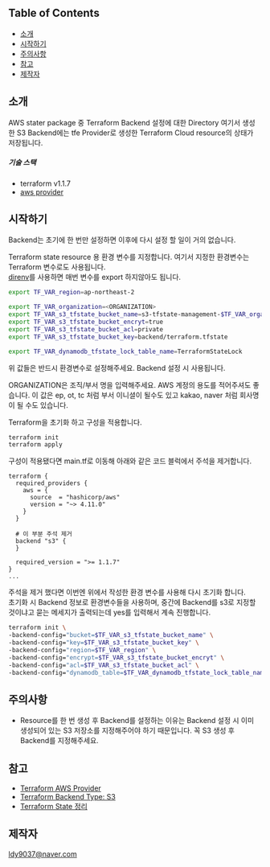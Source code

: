 ## Table of Contents

- [소개](#소개)
- [시작하기](#시작하기)
- [주의사항](#주의사항)
- [참고](#참고)
- [제작자](#제작자)

## 소개

 AWS stater package 중 Terraform Backend 설정에 대한 Directory
 여기서 생성한 S3 Backend에는 tfe Provider로 생성한 Terraform Cloud resource의 상태가 저장됩니다.
 
 ##### 기술 스택
 - terraform v1.1.7
 - [aws provider](https://registry.terraform.io/providers/hashicorp/aws/latest/docs)
 
## 시작하기
Backend는 초기에 한 번만 설정하면 이후에 다시 설정 할 일이 거의 없습니다.

Terraform state resource 용 환경 변수를 지정합니다. 여기서 지정한 환경변수는 Terraform 변수로도 사용됩니다.    
[direnv](https://harmonious-lan-9d2.notion.site/direnv-89499a72674348ad893c79e87cf2a878)를 사용하면 매번 변수를 export 하지않아도 됩니다. 
```sh
export TF_VAR_region=ap-northeast-2

export TF_VAR_organization=<ORGANIZATION>
export TF_VAR_s3_tfstate_bucket_name=s3-tfstate-management-$TF_VAR_organization
export TF_VAR_s3_tfstate_bucket_encryt=true
export TF_VAR_s3_tfstate_bucket_acl=private
export TF_VAR_s3_tfstate_bucket_key=backend/terraform.tfstate

export TF_VAR_dynamodb_tfstate_lock_table_name=TerraformStateLock
```
위 값들은 반드시 환경변수로 설정해주세요. Backend 설정 시 사용됩니다.

ORGANIZATION은 조직/부서 명을 입력해주세요. AWS 계정의 용도를 적어주셔도 좋습니다. 
이 값은 ep, ot, tc 처럼 부서 이니셜이 될수도 있고 kakao, naver 처럼 회사명이 될 수도 있습니다.

Terraform을 초기화 하고 구성을 적용합니다.

```sh
terraform init
terraform apply
```

구성이 적용됐다면 main.tf로 이동해 아래와 같은 코드 블럭에서 주석을 제거합니다.
```
terraform {
  required_providers {
    aws = {
      source  = "hashicorp/aws"
      version = "~> 4.11.0"
    }
  }

  # 이 부분 주석 제거
  backend "s3" {
  }

  required_version = ">= 1.1.7"
}
...
```

주석을 제거 했다면 이번엔 위에서 작성한 환경 변수를 사용해 다시 초기화 합니다.  
초기화 시 Backend 정보로 환경변수들을 사용하며, 중간에 Backend를 s3로 지정할 것이냐고 묻는 메세지가 출력되는데 yes를 입력해서 계속 진행합니다.
```sh
terraform init \
-backend-config="bucket=$TF_VAR_s3_tfstate_bucket_name" \
-backend-config="key=$TF_VAR_s3_tfstate_bucket_key" \
-backend-config="region=$TF_VAR_region" \
-backend-config="encrypt=$TF_VAR_s3_tfstate_bucket_encryt" \
-backend-config="acl=$TF_VAR_s3_tfstate_bucket_acl" \
-backend-config="dynamodb_table=$TF_VAR_dynamodb_tfstate_lock_table_name"
```

## 주의사항
- Resource를 한 번 생성 후 Backend를 설정하는 이유는 Backend 설정 시 이미 생성되어 있는 S3 저장소를 지정해주어야 하기 때문입니다. 꼭 S3 생성 후 Backend를 지정해주세요.

## 참고
- [Terraform AWS Provider](https://registry.terraform.io/providers/hashicorp/aws/latest/docs)
- [Terraform Backend Type: S3](https://www.terraform.io/language/settings/backends/s3)
- [Terraform State 정리](https://harmonious-lan-9d2.notion.site/Terraform-State-79a2e5707e944055a07b3386da9b6491)

## 제작자
[ldy9037@naver.com](https://github.com/ldy9037)
